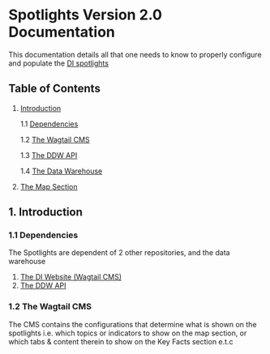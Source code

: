 # Spotlights Version 2.0 Documentation
This documentation details all that one needs to know to properly configure and populate the [DI spotlights](https://devinit.org/data/spotlights-on-kenya-and-uganda/)

## Table of Contents
1. [Introduction](#1-introduction)

    1.1 [Dependencies](#11-dependencies)

    1.2 [The Wagtail CMS](#12-the-wagtail-cms)

    1.3 [The DDW API](#12-the-ddw-api)

    1.4 [The Data Warehouse](#14-the-data-warehouse)
2. [The Map Section](#the-map-section)


## 1. Introduction

### 1.1 Dependencies
The Spotlights are dependent of 2 other repositories, and the data warehouse

1. [The DI Website (Wagtail CMS)](https://github.com/devinit/DIwebsite-redesign)
2. [The DDW API](https://github.com/devinit/ddw-external-api)


### 1.2 The Wagtail CMS
The CMS contains the configurations that determine what is shown on the spotlights i.e. which topics or indicators to show on the map section, or which tabs & content therein to show on the Key Facts section e.t.c
